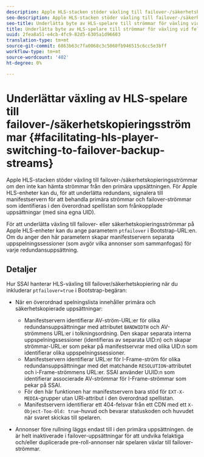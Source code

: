 ```yaml
---
description: Apple HLS-stacken stöder växling till failover-/säkerhetskopieringsströmmar om den inte kan hämta strömmar från den primära uppsättningen. För Apple HLS-enheter kan du, för att underlätta redundans, signalera till manifestservern för att behandla primära strömmar och failover-strömmar som identifieras i den överordnad spellistan som frånkopplade uppsättningar (med sina egna UID).
seo-description: Apple HLS-stacken stöder växling till failover-/säkerhetskopieringsströmmar om den inte kan hämta strömmar från den primära uppsättningen. För Apple HLS-enheter kan du, för att underlätta redundans, signalera till manifestservern för att behandla primära strömmar och failover-strömmar som identifieras i den överordnad spellistan som frånkopplade uppsättningar (med sina egna UID).
seo-title: Underlätta byte av HLS-spelare till strömmar för växling vid fel/säkerhetskopiering
title: Underlätta byte av HLS-spelare till strömmar för växling vid fel/säkerhetskopiering
uuid: 2fea8a51-e4cb-4fc9-82d5-6305a1d96603
translation-type: tm+mt
source-git-commit: 6863b63c7fa0068c3c5060fb946515c6cc5e3bff
workflow-type: tm+mt
source-wordcount: '402'
ht-degree: 0%

---
```



# Underlättar växling av HLS-spelare till failover-/säkerhetskopieringsströmmar {#facilitating-hls-player-switching-to-failover-backup-streams}

Apple HLS-stacken stöder växling till failover-/säkerhetskopieringsströmmar om den inte kan hämta strömmar från den primära uppsättningen. För Apple HLS-enheter kan du, för att underlätta redundans, signalera till manifestservern för att behandla primära strömmar och failover-strömmar som identifieras i den överordnad spellistan som frånkopplade uppsättningar (med sina egna UID).

För att underlätta växling till failover- eller säkerhetskopieringsströmmar på Apple HLS-enheter kan du ange parametern `ptfailover` i Bootstrap-URL:en. Om du anger den här parametern skapar manifestservern separata uppspelningssessioner (som avgör vilka annonser som sammanfogas) för varje redundansuppsättning.

## Detaljer

Hur SSAI hanterar HLS-växling till failover/säkerhetskopiering när du inkluderar `ptfailover=true` i Bootstrap-begäran:

* När en överordnad spelningslista innehåller primära och säkerhetskopierade uppsättningar:

   * Manifestservern identifierar AV-ström-URL:er för olika redundansuppsättningar med attributet `BANDWIDTH` och AV-strömmens URL:er i tolkningsordning. Den skapar separata interna uppspelningssessioner (identifieras av separata UID:n) och skapar strömmar-URL:er som pekar på manifestservrar med olika UID:n som identifierar olika uppspelningssessioner.
   * Manifestservern identifierar URL:er för I-Frame-ström för olika redundansuppsättningar med det matchande `RESOLUTION`-attributet och i-Frame-strömmens URL:er. SSAI använder UUID:n som identifierar associerade AV-strömmar för I-Frame-strömmar som pekar på SSAI.
   * För den här funktionen har manifestservern bara stöd för `EXT-X-MEDIA`-grupper utan URI-attribut i den överordnad spellistan.
   * Manifestservern identifierar ett 404-felsvar från ett CDN med ett `X-Object-Too-Old: true`-huvud och bevarar statuskoden och huvudet när svaret skickas till spelaren.

* Annonser före rullning läggs endast till i den primära uppsättningen. de är helt inaktiverade i failover-uppsättningar för att undvika felaktiga och/eller duplicerade pre-roll-annonser när spelaren växlar till failover-strömmar.


